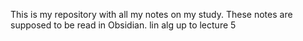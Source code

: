 This is my repository with all my notes on my study. 
These notes are supposed to be read in Obsidian. 
lin alg up to lecture 5